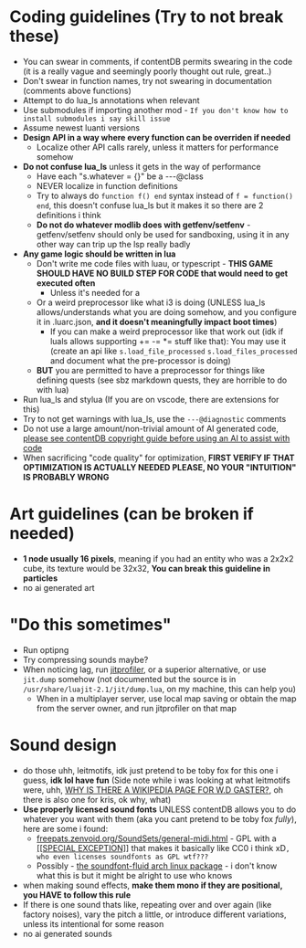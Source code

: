 # Coding guidelines (Try to not break these)

- You can swear in comments, if contentDB permits swearing in the code (it is a really vague and seemingly poorly thought out rule, great..)
- Don't swear in function names, try not swearing in documentation (comments above functions)
- Attempt to do lua_ls annotations when relevant
- Use submodules if importing another mod - `If you don't know how to install submodules i say skill issue`
- Assume newest luanti versions 
- **Design API in a way where every function can be overriden if needed**
    - Localize other API calls rarely, unless it matters for performance somehow
- **Do not confuse lua_ls** unless it gets in the way of performance
    - Have each "s.whatever = {}" be a ---@class
    - NEVER localize in function definitions
    - Try to always do `function f() end` syntax instead of `f = function() end`, this doesn't confuse lua_ls but it makes it so there are 2 definitions i think
    - **Do not do whatever modlib does with getfenv/setfenv** - getfenv/setfenv should only be used for sandboxing, using it in any other way can trip up the lsp really badly
- **Any game logic should be written in lua** 
    - Don't write me code files with luau, or typescript - **THIS GAME SHOULD HAVE NO BUILD STEP FOR CODE that would need to get executed often**
        - Unless it's needed for a 
    - Or a weird preprocessor like what i3 is doing (UNLESS lua_ls allows/understands what you are doing somehow, and you configure it in .luarc.json, **and it doesn't meaningfully impact boot times**)
        - If you can make a weird preprocessor like that work out (idk if luals allows supporting += -= *= stuff like that): You may use it (create an api like `s.load_file_processed` `s.load_files_processed` and document what the pre-processor is doing)
    - **BUT** you are permitted to have a preprocessor for things like defining quests (see sbz markdown quests, they are horrible to do with lua)
- Run lua_ls and stylua (If you are on vscode, there are extensions for this)
- Try to not get warnings with lua_ls, use the `---@diagnostic` comments
- Do not use a large amount/non-trivial amount of AI generated code, [please see contentDB copyright guide before using an AI to assist with code](https://content.luanti.org/help/copyright)
- When sacrificing "code quality" for optimization, **FIRST VERIFY IF THAT OPTIMIZATION IS ACTUALLY NEEDED PLEASE, NO YOUR "INTUITION" IS PROBABLY WRONG**

# Art guidelines (can be broken if needed)

- **1 node usually 16 pixels**, meaning if you had an entity who was a 2x2x2 cube, its texture would be 32x32, **You can break this guideline in particles**
- no ai generated art

# "Do this sometimes"

- Run optipng
- Try compressing sounds maybe?
- When noticing lag, run [jitprofiler](https://content.luanti.org/packages/jwmhjwmh/jitprofiler/), or a superior alternative, or use `jit.dump` somehow (not documented but the source is in `/usr/share/luajit-2.1/jit/dump.lua`, on my machine, this can help you)
    - When in a multiplayer server, use local map saving or obtain the map from the server owner, and run jitprofiler on that map

# Sound design

- do those uhh, leitmotifs, idk just pretend to be toby fox for this one i guess, **idk lol have fun** (Side note while i was looking at what leitmotifs were, uhh, [WHY IS THERE A WIKIPEDIA PAGE FOR W.D GASTER?](https://en.wikipedia.org/wiki/W._D._Gaster), oh there is also one for kris, ok why, what)
- **Use properly licensed sound fonts** UNLESS contentDB allows you to do whatever you want with them (aka you cant pretend to be toby fox *fully*), here are some i found:
    - [freepats.zenvoid.org/SoundSets/general-midi.html](https://freepats.zenvoid.org/SoundSets/general-midi.html) - GPL with a [\[\[SPECIAL EXCEPTION\]\]](https://freepats.zenvoid.org/licenses.html#GPL_exception) that makes it basically like CC0 i think xD`, who even licenses soundfonts as GPL wtf???`
    - Possibly - [the soundfont-fluid arch linux package](https://archlinux.org/packages/extra/any/soundfont-fluid/) - i don't know what this is but it might be alright to use who knows
- when making sound effects, **make them mono if they are positional, you HAVE to follow this rule**
- If there is one sound thats like, repeating over and over again (like factory noises), vary the pitch a little, or introduce different variations, unless its intentional for some reason
- no ai generated sounds



